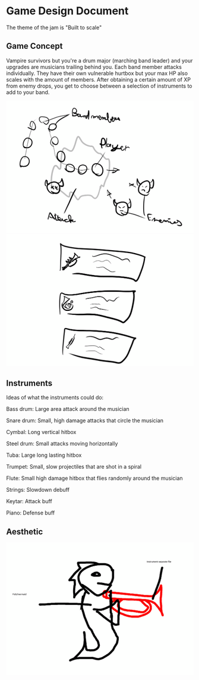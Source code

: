 # Game Design Document

The theme of the jam is "Built to scale"

## Game Concept

Vampire survivors but you're a drum major (marching band leader) and your upgrades are musicians trailing behind you. Each band member attacks individually. They have their own vulnerable hurtbox but your max HP also scales with the amount of members. After obtaining a certain amount of XP from enemy drops, you get to choose between a selection of instruments to add to your band.

<img src="sketches/gameplay_vision_battle.png" alt="Gameplay vision" width="640"/>

<img src="sketches/gameplay_vision_upgrade.png" alt="Upgrade vision" width="640"/>

## Instruments

Ideas of what the instruments could do:

Bass drum: Large area attack around the musician

Snare drum: Small, high damage attacks that circle the musician

Cymbal: Long vertical hitbox

Steel drum: Small attacks moving horizontally

Tuba: Large long lasting hitbox

Trumpet: Small, slow projectiles that are shot in a spiral

Flute: Small high damage hitbox that flies randomly around the musician

Strings: Slowdown debuff

Keytar: Attack buff

Piano: Defense buff

## Aesthetic

<img src="sketches/mermaid_band_member.png">